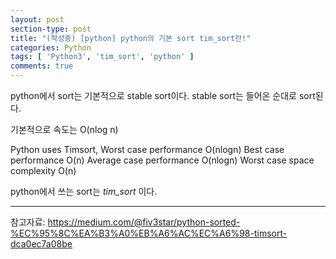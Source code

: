 ```yaml
---
layout: post
section-type: post
title: "(작성중) [python] python의 기본 sort tim_sort란!"
categories: Python
tags: [ 'Python3', 'tim_sort', 'python' ]
comments: true
---
```


python에서 sort는 기본적으로 stable sort이다.
stable sort는 들어온 순대로 sort된다.

기본적으로 속도는 O(nlog n)

Python uses Timsort,
Worst case performance  O(nlogn)
Best case performance   O(n)
Average case performance    O(nlogn)
Worst case space complexity O(n)

python에서 쓰는 sort는 *tim_sort* 이다.



--------
참고자료:
https://medium.com/@fiv3star/python-sorted-%EC%95%8C%EA%B3%A0%EB%A6%AC%EC%A6%98-timsort-dca0ec7a08be
